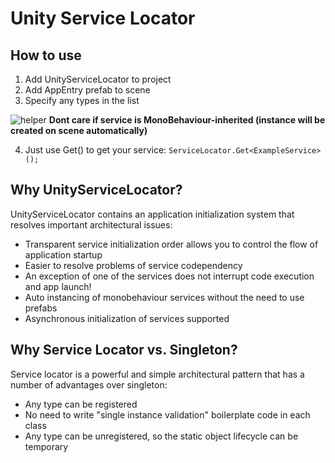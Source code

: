 # Unity Service Locator
## How to use
1. Add UnityServiceLocator to project
2. Add AppEntry prefab to scene
3. Specify any types in the list

![helper](https://github.com/user-attachments/assets/b95bfd30-b82e-4d62-b780-e9bd276fb26d)
__Dont care if service is MonoBehaviour-inherited (instance will be created on scene automatically)__

4. Just use Get() to get your service:
```ServiceLocator.Get<ExampleService>();```

## Why UnityServiceLocator?
UnityServiceLocator contains an application initialization system that resolves important architectural issues:
* Transparent service initialization order allows you to control the flow of application startup
* Easier to resolve problems of service codependency  
* An exception of one of the services does not interrupt code execution and app launch!
* Auto instancing of monobehaviour services without the need to use prefabs
* Asynchronous initialization of services supported

## Why Service Locator vs. Singleton?
Service locator is a powerful and simple architectural pattern that has a number of advantages over singleton:
* Any type can be registered
* No need to write "single instance validation" boilerplate code in each class
* Any type can be unregistered, so the static object lifecycle can be temporary
